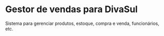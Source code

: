 # Gestor de vendas para DivaSul
Sistema para gerenciar produtos, estoque, compra e venda, funcionários, etc.
